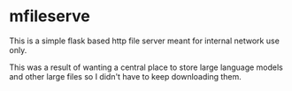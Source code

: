 # mfileserve
This is a simple flask based http file server meant for internal network use only.

This was a result of wanting a central place to store large language models and 
other large files so I didn't have to keep downloading them.
